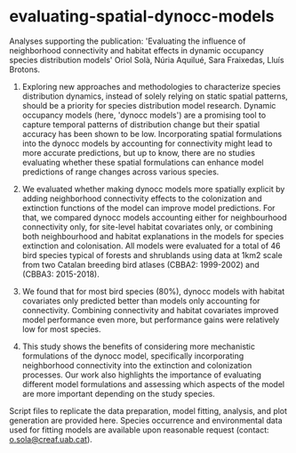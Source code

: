 # evaluating-spatial-dynocc-models
Analyses supporting the publication: 'Evaluating the influence of neighborhood connectivity and habitat effects in dynamic occupancy species distribution models' Oriol Solà, Núria Aquilué, Sara Fraixedas, Lluís Brotons.

1.	Exploring new approaches and methodologies to characterize species distribution dynamics, instead of solely relying on static spatial patterns, should be a priority for species distribution model research. Dynamic occupancy models (here, 'dynocc models') are a promising tool to capture temporal patterns of distribution change but their spatial accuracy has been shown to be low. Incorporating spatial formulations into the dynocc models by accounting for connectivity might lead to more accurate predictions, but up to know, there are no studies evaluating whether these spatial formulations can enhance model predictions of range changes across various species.

2.	We evaluated whether making dynocc models more spatially explicit by adding neighborhood connectivity effects to the colonization and extinction functions of the model can improve model predictions. For that, we compared dynocc models accounting either for neighbourhood connectivity only, for site-level habitat covariates only, or combining both neighbourhood and habitat explanations in the models for species extinction and colonisation. All models were evaluated for a total of 46 bird species typical of forests and shrublands using data at 1km2 scale from two Catalan breeding bird atlases (CBBA2: 1999-2002) and (CBBA3: 2015-2018).

3.	We found that for most bird species (80%), dynocc models with habitat covariates only predicted better than models only accounting for connectivity. Combining connectivity and habitat covariates improved model performance even more, but performance gains were relatively low for most species.

4.	This study shows the benefits of considering more mechanistic formulations of the dynocc model, specifically incorporating neighborhood connectivity into the extinction and colonization processes. Our work also highlights the importance of evaluating different model formulations and assessing which aspects of the model are more important depending on the study species.

Script files to replicate the data preparation, model fitting, analysis, and plot generation are provided here. Species occurrence and environmental data used for fitting models are available upon reasonable request (contact: o.sola@creaf.uab.cat).
